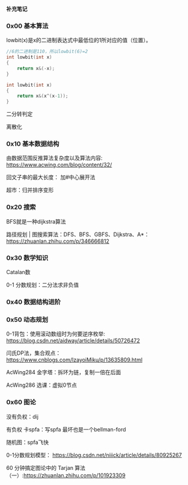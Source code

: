 **补充笔记**

### 0x00 基本算法

lowbit(x)是x的二进制表达式中最低位的1所对应的值（位置）。

```cpp
//6的二进制是110，所以lowbit(6)=2
int lowbit(int x)
{
    return x&(-x);
}

int lowbit(int x)
{
    return x&(x^(x-1));
}
```


二分转判定

离散化

### 0x10 基本数据结构

由数据范围反推算法复杂度以及算法内容: https://www.acwing.com/blog/content/32/

回文子串的最大长度： 加#中心展开法

超市：归并排序变形

### 0x20 搜索

BFS就是一种dijkstra算法

路径规划 | 图搜索算法：DFS、BFS、GBFS、Dijkstra、A*： https://zhuanlan.zhihu.com/p/346666812


### 0x30 数学知识

Catalan数 

0-1 分数规划：二分法求非负值


### 0x40 数据结构进阶



### 0x50 动态规划


0-1背包：使用滚动数组时为何要逆序枚举: https://blog.csdn.net/aidway/article/details/50726472

闫氏DP法，集合观点： https://www.cnblogs.com/IzayoiMiku/p/13635809.html

AcWing284 金字塔：拆环为链，复制一倍在后面

AcWing286 选课：虚拟0节点

### 0x60 图论

没有负权：dij

有负权 卡spfa：写spfa 最坏也是一个bellman-ford

随机图：spfa飞快

0-1分数规划模型： https://blog.csdn.net/niiick/article/details/80925267

60 分钟搞定图论中的 Tarjan 算法（一）:https://zhuanlan.zhihu.com/p/101923309


